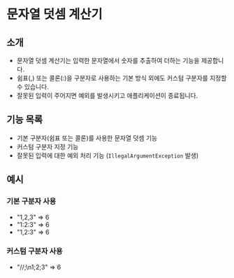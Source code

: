 # 문자열 덧셈 계산기

## 소개
- 문자열 덧셈 계산기는 입력한 문자열에서 숫자를 추출하여 더하는 기능을 제공합니다. 
- 쉼표(,) 또는 콜론(:)을 구분자로 사용하는 기본 방식 외에도 커스텀 구분자를 지정할 수 있습니다. 
- 잘못된 입력이 주어지면 예외를 발생시키고 애플리케이션이 종료됩니다.

## 기능 목록
- 기본 구분자(쉼표 또는 콜론)를 사용한 문자열 덧셈 기능
- 커스텀 구분자 지정 기능
- 잘못된 입력에 대한 예외 처리 기능 (`IllegalArgumentException` 발생)

## 예시

### 기본 구분자 사용
- "1,2,3" => 6
- "1:2:3" => 6
- "1,2:3" => 6

### 커스텀 구분자 사용
- "//;\n1;2;3" => 6
